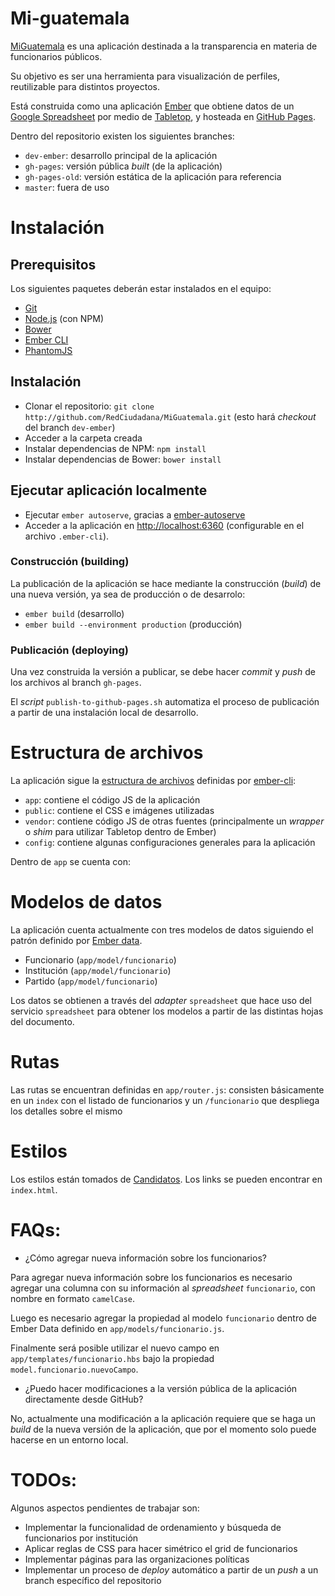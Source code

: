 # Mi-guatemala

[MiGuatemala](http://miguatemala.redciudadana.org) es una aplicación destinada a
la transparencia en materia de funcionarios públicos.

Su objetivo es ser una herramienta para visualización de perfiles, reutilizable
para distintos proyectos.

Está construida como una aplicación [Ember](http://emberjs.com/) que obtiene datos
de un [Google Spreadsheet](https://docs.google.com/spreadsheets/d/1DnOk0jXyC-bGPG1uSUvi94tJ9zJWSBNEZWaVUYtg3LI/pubhtml)
por medio de [Tabletop](https://github.com/jsoma/tabletop), y hosteada en [GitHub Pages](https://pages.github.com/).

Dentro del repositorio existen los siguientes branches:

* `dev-ember`: desarrollo principal de la aplicación
* `gh-pages`: versión pública _built_ (de la aplicación)
* `gh-pages-old`: versión estática de la aplicación para referencia
* `master`: fuera de uso

# Instalación

## Prerequisitos

Los siguientes paquetes deberán estar instalados en el equipo:

* [Git](http://git-scm.com/)
* [Node.js](http://nodejs.org/) (con NPM)
* [Bower](http://bower.io/)
* [Ember CLI](http://ember-cli.com/)
* [PhantomJS](http://phantomjs.org/)

## Instalación

* Clonar el repositorio: `git clone http://github.com/RedCiudadana/MiGuatemala.git` (esto hará _checkout_ del branch `dev-ember`)
* Acceder a la carpeta creada
* Instalar dependencias de NPM: `npm install`
* Instalar dependencias de Bower: `bower install`

## Ejecutar aplicación localmente

* Ejecutar `ember autoserve`, gracias a [ember-autoserve](https://github.com/ebryn/ember-autoserve)
* Acceder a la aplicación en [http://localhost:6360](http://localhost:6360) (configurable en el archivo `.ember-cli`).

### Construcción (building)

La publicación de la aplicación se hace mediante la construcción (_build_) de una
nueva versión, ya sea de producción o de desarrolo:

* `ember build` (desarrollo)
* `ember build --environment production` (producción)

### Publicación (deploying)

Una vez construida la versión a publicar, se debe hacer _commit_ y _push_ de los
archivos al branch `gh-pages`.

El _script_ `publish-to-github-pages.sh` automatiza el proceso de publicación a partir
de una instalación local de desarrollo.

# Estructura de archivos

La aplicación sigue la [estructura de archivos](https://ember-cli.com/user-guide/#folder-layout)
definidas por [ember-cli](https://ember-cli.com):

* `app`: contiene el código JS de la aplicación
* `public`: contiene el CSS e imágenes utilizadas
* `vendor`: contiene código JS de otras fuentes (principalmente un _wrapper_ o _shim_ para utilizar Tabletop dentro de Ember)
* `config`: contiene algunas configuraciones generales para la aplicación

Dentro de `app` se cuenta con:

# Modelos de datos

La aplicación cuenta actualmente con tres modelos de datos siguiendo el patrón definido
por [Ember data](https://github.com/emberjs/data).

* Funcionario (`app/model/funcionario`)
* Institución (`app/model/funcionario`)
* Partido (`app/model/funcionario`)

Los datos se obtienen a través del _adapter_ `spreadsheet` que hace uso del servicio
`spreadsheet` para obtener los modelos a partir de las distintas hojas del documento.

# Rutas

Las rutas se encuentran definidas en `app/router.js`: consisten básicamente en un `index`
con el listado de funcionarios y un `/funcionario` que despliega los detalles sobre
el mismo

# Estilos

Los estilos están tomados de [Candidatos](http://candidatos.gt/). Los links se pueden
encontrar en `index.html`.

# FAQs:

* ¿Cómo agregar nueva información sobre los funcionarios?

Para agregar nueva información sobre los funcionarios es necesario agregar una columna
con su información al _spreadsheet_ `funcionario`, con nombre en formato `camelCase`.

Luego es necesario agregar la propiedad al modelo `funcionario` dentro de Ember Data
definido en `app/models/funcionario.js`.

Finalmente será posible utilizar el nuevo campo en `app/templates/funcionario.hbs`
bajo la propiedad `model.funcionario.nuevoCampo`.

* ¿Puedo hacer modificaciones a la versión pública de la aplicación directamente desde GitHub?

No, actualmente una modificación a la aplicación requiere que se haga un _build_
de la nueva versión de la aplicación, que por el momento solo puede hacerse en un
entorno local.

# TODOs:

Algunos aspectos pendientes de trabajar son:

* Implementar la funcionalidad de ordenamiento y búsqueda de funcionarios por institución
* Aplicar reglas de CSS para hacer simétrico el grid de funcionarios
* Implementar páginas para las organizaciones políticas
* Implementar un proceso de _deploy_ automático a partir de un _push_ a un branch específico del repositorio
